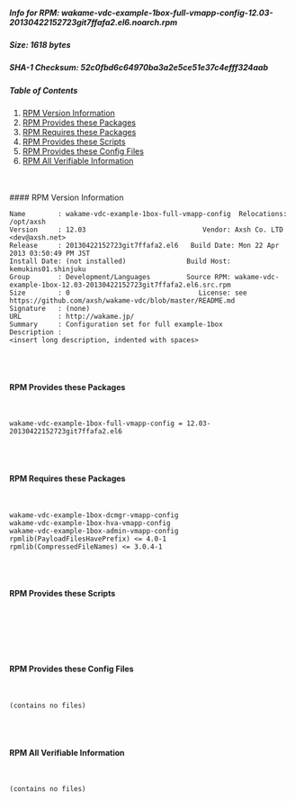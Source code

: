 ##### Info for RPM: wakame-vdc-example-1box-full-vmapp-config-12.03-20130422152723git7ffafa2.el6.noarch.rpm  
##### Size: 1618 bytes  
##### SHA-1 Checksum: 52c0fbd6c64970ba3a2e5ce51e37c4efff324aab  
##### Table of Contents  
1. [RPM Version Information](#version)  
2. [RPM Provides these Packages ](#provides)  
3. [RPM Requires these Packages](#requires)  
4. [RPM Provides these Scripts](#scripts)  
5. [RPM Provides these Config Files](#config)  
6. [RPM All Verifiable Information](#verifiable)  
&nbsp;  
&nbsp;  

<a name="version" />
#### RPM Version Information  
&nbsp;  

```  
Name        : wakame-vdc-example-1box-full-vmapp-config  Relocations: /opt/axsh 
Version     : 12.03                             Vendor: Axsh Co. LTD <dev@axsh.net>
Release     : 20130422152723git7ffafa2.el6   Build Date: Mon 22 Apr 2013 03:50:49 PM JST
Install Date: (not installed)               Build Host: kemukins01.shinjuku
Group       : Development/Languages         Source RPM: wakame-vdc-example-1box-12.03-20130422152723git7ffafa2.el6.src.rpm
Size        : 0                                License: see https://github.com/axsh/wakame-vdc/blob/master/README.md
Signature   : (none)
URL         : http://wakame.jp/
Summary     : Configuration set for full example-1box
Description :
<insert long description, indented with spaces>
```  

&nbsp;  
&nbsp;  
<a name="provides" />
#### RPM Provides these Packages  
&nbsp;  

```  
wakame-vdc-example-1box-full-vmapp-config = 12.03-20130422152723git7ffafa2.el6
```  

&nbsp;  
&nbsp;  
<a name="requires" />
#### RPM Requires these Packages  
&nbsp;  

```  
wakame-vdc-example-1box-dcmgr-vmapp-config  
wakame-vdc-example-1box-hva-vmapp-config  
wakame-vdc-example-1box-admin-vmapp-config  
rpmlib(PayloadFilesHavePrefix) <= 4.0-1
rpmlib(CompressedFileNames) <= 3.0.4-1
```  

&nbsp;  
&nbsp;  
<a name="scripts" />
#### RPM Provides these Scripts  
&nbsp;  

```  
```  

&nbsp;  
&nbsp;  
<a name="config" />
#### RPM Provides these Config Files  
&nbsp;  

```  
(contains no files)
```  

&nbsp;  
&nbsp;  
<a name="verifiable" />
#### RPM All Verifiable Information  
&nbsp;  

```  
(contains no files)
```  

&nbsp;  
&nbsp;  
